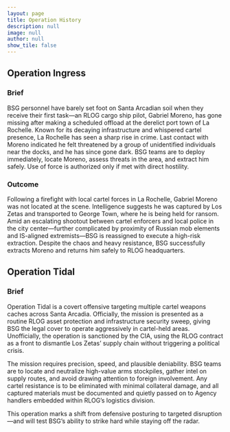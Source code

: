 ```yaml
---
layout: page
title: Operation History
description: null
image: null
author: null
show_tile: false
---
```


## Operation Ingress

### Brief

BSG personnel have barely set foot on Santa Arcadian soil when they receive their first task—an RLOG cargo ship pilot, Gabriel Moreno, has gone missing after making a scheduled offload at the derelict port town of La Rochelle. Known for its decaying infrastructure and whispered cartel presence, La Rochelle has seen a sharp rise in crime. Last contact with Moreno indicated he felt threatened by a group of unidentified individuals near the docks, and he has since gone dark. BSG teams are to deploy immediately, locate Moreno, assess threats in the area, and extract him safely. Use of force is authorized only if met with direct hostility.

### Outcome

Following a firefight with local cartel forces in La Rochelle, Gabriel Moreno was not located at the scene. Intelligence suggests he was captured by Los Zetas and transported to George Town, where he is being held for ransom. Amid an escalating shootout between cartel enforcers and local police in the city center—further complicated by proximity of Russian mob elements and IS-aligned extremists—BSG is reassigned to execute a high-risk extraction. Despite the chaos and heavy resistance, BSG successfully extracts Moreno and returns him safely to RLOG headquarters.

## Operation Tidal

### Brief 

Operation Tidal is a covert offensive targeting multiple cartel weapons caches across Santa Arcadia. Officially, the mission is presented as a routine RLOG asset protection and infrastructure security sweep, giving BSG the legal cover to operate aggressively in cartel-held areas. Unofficially, the operation is sanctioned by the CIA, using the RLOG contract as a front to dismantle Los Zetas’ supply chain without triggering a political crisis.

The mission requires precision, speed, and plausible deniability. BSG teams are to locate and neutralize high-value arms stockpiles, gather intel on supply routes, and avoid drawing attention to foreign involvement. Any cartel resistance is to be eliminated with minimal collateral damage, and all captured materials must be documented and quietly passed on to Agency handlers embedded within RLOG’s logistics division.

This operation marks a shift from defensive posturing to targeted disruption—and will test BSG’s ability to strike hard while staying off the radar.
